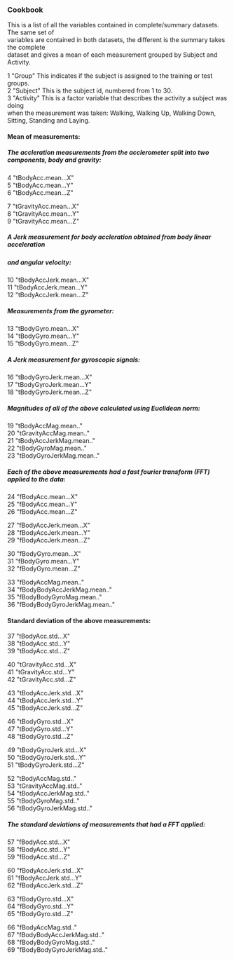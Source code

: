 ### Cookbook  
  
This is a list of all the variables contained in complete/summary datasets. The same set of  
variables are contained in both datasets, the different is the summary takes the complete  
dataset and gives a mean of each measurement grouped by Subject and Activity.   
   
    
1 "Group" This indicates if the subject is assigned to the training or test groups.  
2 "Subject" This is the subject id, numbered from 1 to 30.  
3 "Activity" This is a factor variable that describes the activity a subject was doing    
  when the measurement was taken: Walking, Walking Up, Walking Down, Sitting, Standing and Laying.    

  
#### Mean of measurements:  

##### The accleration measurements from the acclerometer split into two components, body and gravity:  
  
4 "tBodyAcc.mean...X"  
5 "tBodyAcc.mean...Y"  
6 "tBodyAcc.mean...Z"  
  
7 "tGravityAcc.mean...X"  
8 "tGravityAcc.mean...Y"  
9 "tGravityAcc.mean...Z"  
   
##### A Jerk measurement for body accleration obtained from body linear acceleration   
##### and angular velocity:  
  
10 "tBodyAccJerk.mean...X"  
11 "tBodyAccJerk.mean...Y"  
12 "tBodyAccJerk.mean...Z"  
  
##### Measurements from the gyrometer:  
    
13 "tBodyGyro.mean...X"  
14 "tBodyGyro.mean...Y"  
15 "tBodyGyro.mean...Z"  
  
##### A Jerk measurement for gyroscopic signals:    
  
16 "tBodyGyroJerk.mean...X"  
17 "tBodyGyroJerk.mean...Y"  
18 "tBodyGyroJerk.mean...Z"  
  
##### Magnitudes of all of the above calculated using Euclidean norm:  
    
19 "tBodyAccMag.mean.."  
20 "tGravityAccMag.mean.."  
21 "tBodyAccJerkMag.mean.."  
22 "tBodyGyroMag.mean.."  
23 "tBodyGyroJerkMag.mean.."  
  
##### Each of the above measurements had a fast fourier transform (FFT) applied to the data:  
  
24 "fBodyAcc.mean...X"  
25 "fBodyAcc.mean...Y"  
26 "fBodyAcc.mean...Z"  

27 "fBodyAccJerk.mean...X"  
28 "fBodyAccJerk.mean...Y"  
29 "fBodyAccJerk.mean...Z"  

30 "fBodyGyro.mean...X"  
31 "fBodyGyro.mean...Y"  
32 "fBodyGyro.mean...Z"  
  
33 "fBodyAccMag.mean.."  
34 "fBodyBodyAccJerkMag.mean.."  
35 "fBodyBodyGyroMag.mean.."  
36 "fBodyBodyGyroJerkMag.mean.."  
  
#### Standard deviation of the above measurements:  
  
37 "tBodyAcc.std...X"  
38 "tBodyAcc.std...Y"  
39 "tBodyAcc.std...Z"  
  
40 "tGravityAcc.std...X"  
41 "tGravityAcc.std...Y"  
42 "tGravityAcc.std...Z"  
  
43 "tBodyAccJerk.std...X"  
44 "tBodyAccJerk.std...Y"  
45 "tBodyAccJerk.std...Z"  
  
46 "tBodyGyro.std...X"  
47 "tBodyGyro.std...Y"  
48 "tBodyGyro.std...Z"  
  
49 "tBodyGyroJerk.std...X"  
50 "tBodyGyroJerk.std...Y"  
51 "tBodyGyroJerk.std...Z"  
  
52 "tBodyAccMag.std.."  
53 "tGravityAccMag.std.."  
54 "tBodyAccJerkMag.std.."  
55 "tBodyGyroMag.std.."  
56 "tBodyGyroJerkMag.std.."  
  
##### The standard deviations of measurements that had a FFT applied:  
  
57 "fBodyAcc.std...X"  
58 "fBodyAcc.std...Y"  
59 "fBodyAcc.std...Z"  
  
60 "fBodyAccJerk.std...X"  
61 "fBodyAccJerk.std...Y"  
62 "fBodyAccJerk.std...Z"  
  
63 "fBodyGyro.std...X"  
64 "fBodyGyro.std...Y"  
65 "fBodyGyro.std...Z"  
  
66 "fBodyAccMag.std.."  
67 "fBodyBodyAccJerkMag.std.."  
68 "fBodyBodyGyroMag.std.."  
69 "fBodyBodyGyroJerkMag.std.."
  